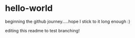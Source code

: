 # hello-world
beginning the github journey.....hope I stick to it long enough :)

editing this readme to test branching!
